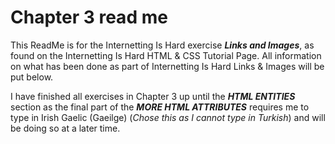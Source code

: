 # Chapter 3 read me

This ReadMe is for the Internetting Is Hard exercise ***Links and Images***, as found on the Internetting Is Hard HTML & CSS Tutorial Page. All information on what has been done as part of Internetting Is Hard Links & Images will be put below.

I have finished all exercises in Chapter 3 up until the ***HTML ENTITIES*** section as the final part of the ***MORE HTML ATTRIBUTES*** requires me to type in Irish Gaelic (Gaeilge) (*Chose this as I cannot type in Turkish*) and will be doing so at a later time.
